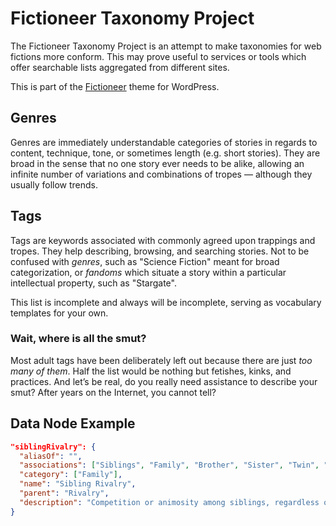 # Fictioneer Taxonomy Project

The Fictioneer Taxonomy Project is an attempt to make taxonomies for web fictions more conform. This may prove useful to services or tools which offer searchable lists aggregated from different sites.

This is part of the [Fictioneer](https://github.com/Tetrakern/fictioneer) theme for WordPress.

## Genres
Genres are immediately understandable categories of stories in regards to content, technique, tone, or sometimes length (e.g. short stories). They are broad in the sense that no one story ever needs to be alike, allowing an infinite number of variations and combinations of tropes — although they usually follow trends.

## Tags
Tags are keywords associated with commonly agreed upon trappings and tropes. They help describing, browsing, and searching stories. Not to be confused with _genres_, such as "Science Fiction" meant for broad categorization, or _fandoms_ which situate a story within a particular intellectual property, such as "Stargate".

This list is incomplete and always will be incomplete, serving as vocabulary templates for your own.

### Wait, where is all the smut?
Most adult tags have been deliberately left out because there are just _too many of them_. Half the list would be nothing but fetishes, kinks, and practices. And let’s be real, do you really need assistance to describe your smut? After years on the Internet, you cannot tell?

## Data Node Example

```json
"siblingRivalry": {
  "aliasOf": "",
  "associations": ["Siblings", "Family", "Brother", "Sister", "Twin", "Heirs"],
  "category": ["Family"],
  "name": "Sibling Rivalry",
  "parent": "Rivalry",
  "description": "Competition or animosity among siblings, regardless of blood-relation. Reasons may include preferential treatment, the order of succession or inheritance, literal enforced competition, or just petty jealousy."
}
```
